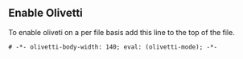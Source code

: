 ## Enable Olivetti

To enable oliveti on a per file basis add this line to the top of the file.

`# -*- olivetti-body-width: 140; eval: (olivetti-mode); -*-`

